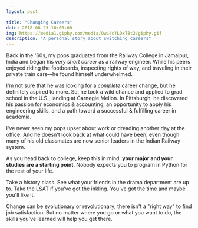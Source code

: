 ```yaml
---
layout: post

title: "Changing Careers"
date: 2018-08-23 10:00:00
img: https://media1.giphy.com/media/OwL4cYLOxT8t2/giphy.gif
description: "A personal story about switching careers"
---
```


Back in the '60s, my pops graduated from the Railway College in Jamalpur, India and began his _very short career_ as a railway engineer. While his peers enjoyed riding the footboards, inspecting rights of way, and traveling in their private train cars&mdash;he found himself underwhelmed.

I'm not sure that he was looking for a _complete_ career change, but he definitely aspired to more. So, he took a wild chance and applied to grad school in the U.S., landing at Carnegie Mellon. In Pittsburgh, he discovered his passion for economics & accounting, an opportunity to apply his engineering skills, and a path toward a successful &amp; fulfilling career in academia.

I've never seen my pops upset about work or dreading another day at the office. And he doesn't look back at what could have been, even though many of his old classmates are now senior leaders in the Indian Railway system.

As you head back to college, keep this in mind: **your major and your studies are a starting point**. Nobody expects you to program in Python for the rest of your life.

Take a history class. See what your friends in the drama department are up to. Take the LSAT if you've got the inkling. You've got the time and maybe you'll like it.

Change can be evolutionary or revolutionary; there isn't a "right way" to find job satisfaction. But no matter where you go or what you want to do, the skills you've learned will help you get there.